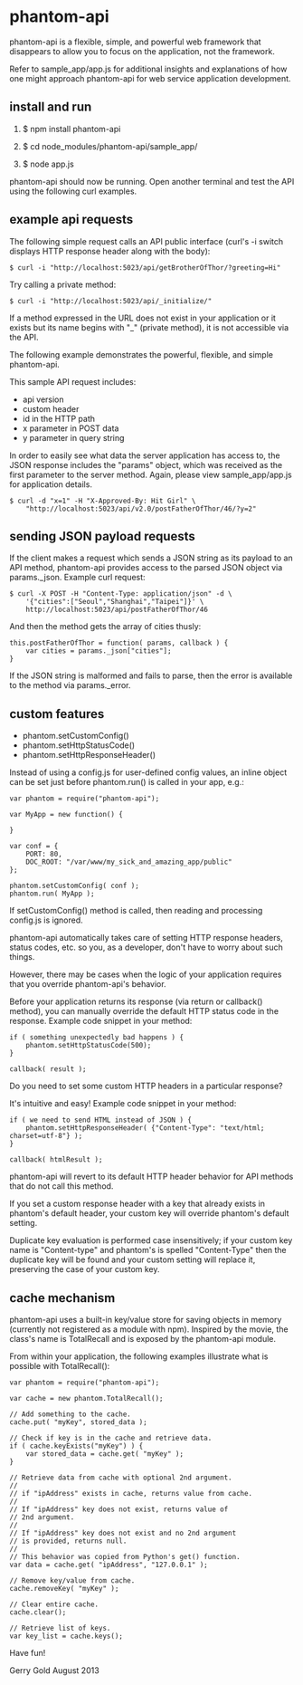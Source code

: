 phantom-api
===========

phantom-api is a flexible, simple, and powerful web framework that
disappears to allow you to focus on the application, not the
framework.

Refer to sample_app/app.js for additional insights and explanations of
how one might approach phantom-api for web service application
development.

install and run
---------------

1. $ npm install phantom-api

2. $ cd node_modules/phantom-api/sample_app/

3. $ node app.js

phantom-api should now be running. Open another terminal and test the
API using the following curl examples.

example api requests
--------------------

The following simple request calls an API public interface (curl's -i
switch displays HTTP response header along with the body):

    $ curl -i "http://localhost:5023/api/getBrotherOfThor/?greeting=Hi"

Try calling a private method:

    $ curl -i "http://localhost:5023/api/_initialize/"

If a method expressed in the URL does not exist in your application or
it exists but its name begins with "_" (private method), it is not
accessible via the API.

The following example demonstrates the powerful, flexible, and simple
phantom-api.

This sample API request includes:

 - api version
 - custom header
 - id in the HTTP path
 - x parameter in POST data
 - y parameter in query string

In order to easily see what data the server application has access to,
the JSON response includes the "params" object, which was received as
the first parameter to the server method. Again, please view
sample_app/app.js for application details.

    $ curl -d "x=1" -H "X-Approved-By: Hit Girl" \
        "http://localhost:5023/api/v2.0/postFatherOfThor/46/?y=2"

sending JSON payload requests
-----------------------------

If the client makes a request which sends a JSON string as its payload
to an API method, phantom-api provides access to the parsed JSON
object via params._json. Example curl request:

    $ curl -X POST -H "Content-Type: application/json" -d \
        '{"cities":["Seoul","Shanghai","Taipei"]}' \
        http://localhost:5023/api/postFatherOfThor/46

And then the method gets the array of cities thusly:

    this.postFatherOfThor = function( params, callback ) {
        var cities = params._json["cities"];
    }

If the JSON string is malformed and fails to parse, then the error is
available to the method via params._error.

custom features
---------------

 - phantom.setCustomConfig()
 - phantom.setHttpStatusCode()
 - phantom.setHttpResponseHeader()

Instead of using a config.js for user-defined config values, an inline
object can be set just before phantom.run() is called in your app,
e.g.:

    var phantom = require("phantom-api");

    var MyApp = new function() {

    }

    var conf = {
        PORT: 80,
        DOC_ROOT: "/var/www/my_sick_and_amazing_app/public"
    };

    phantom.setCustomConfig( conf );
    phantom.run( MyApp );

If setCustomConfig() method is called, then reading and processing
config.js is ignored.

phantom-api automatically takes care of setting HTTP response headers,
status codes, etc. so you, as a developer, don't have to worry about
such things.

However, there may be cases when the logic of your application
requires that you override phantom-api's behavior.

Before your application returns its response (via return or callback()
method), you can manually override the default HTTP status code in the
response. Example code snippet in your method:

    if ( something unexpectedly bad happens ) {
        phantom.setHttpStatusCode(500);
    }

    callback( result );

Do you need to set some custom HTTP headers in a particular response?

It's intuitive and easy! Example code snippet in your method:

    if ( we need to send HTML instead of JSON ) {
        phantom.setHttpResponseHeader( {"Content-Type": "text/html; charset=utf-8"} );
    }

    callback( htmlResult );

phantom-api will revert to its default HTTP header behavior for API
methods that do not call this method.

If you set a custom response header with a key that already exists in
phantom's default header, your custom key will override phantom's
default setting.

Duplicate key evaluation is performed case insensitively; if your
custom key name is "Content-type" and phantom's is spelled
"Content-Type" then the duplicate key will be found and your custom
setting will replace it, preserving the case of your custom key.

cache mechanism
---------------

phantom-api uses a built-in key/value store for saving objects in
memory (currently not registered as a module with npm). Inspired by
the movie, the class's name is TotalRecall and is exposed by the
phantom-api module.

From within your application, the following examples illustrate what
is possible with TotalRecall():

    var phantom = require("phantom-api");

    var cache = new phantom.TotalRecall();

    // Add something to the cache.
    cache.put( "myKey", stored_data );

    // Check if key is in the cache and retrieve data.
    if ( cache.keyExists("myKey") ) {
        var stored_data = cache.get( "myKey" );
    }

    // Retrieve data from cache with optional 2nd argument.
    //
    // if "ipAddress" exists in cache, returns value from cache.
    //
    // If "ipAddress" key does not exist, returns value of
    // 2nd argument.
    // 
    // If "ipAddress" key does not exist and no 2nd argument
    // is provided, returns null.
    //
    // This behavior was copied from Python's get() function.
    var data = cache.get( "ipAddress", "127.0.0.1" );

    // Remove key/value from cache.
    cache.removeKey( "myKey" );

    // Clear entire cache.
    cache.clear();

    // Retrieve list of keys.
    var key_list = cache.keys();

Have fun!

Gerry Gold August 2013
